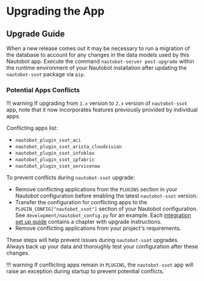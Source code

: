 # Upgrading the App

## Upgrade Guide

When a new release comes out it may be necessary to run a migration of the database to account for any changes in the data models used by this Nautobot app. Execute the command `nautobot-server post-upgrade` within the runtime environment of your Nautobot installation after updating the `nautobot-ssot` package via `pip`.

### Potential Apps Conflicts

!!! warning
    If upgrading from `1.x` version to `2.x` version of `nautobot-ssot` app, note that it now incorporates features previously provided by individual apps.

Conflicting apps list:

- `nautobot_plugin_ssot_aci`
- `nautobot_plugin_ssot_arista_cloudvision`
- `nautobot_plugin_ssot_infoblox`
- `nautobot_plugin_ssot_ipfabric`
- `nautobot_plugin_ssot_servicenow`

To prevent conflicts during `nautobot-ssot` upgrade:

- Remove conflicting applications from the `PLUGINS` section in your Nautobot configuration before enabling the latest `nautobot-ssot` version.
- Transfer the configuration for conflicting apps to the `PLUGIN_CONFIG["nautobot_ssot"]` section of your Nautobot configuration. See `development/nautobot_config.py` for an example. Each [integration set up guide](../integrations/) contains a chapter with upgrade instructions.
- Remove conflicting applications from your project's requirements.

These steps will help prevent issues during `nautobot-ssot` upgrades. Always back up your data and thoroughly test your configuration after these changes.

!!! warning
    If conflicting apps remain in `PLUGINS`, the `nautobot-ssot` app will raise an exception during startup to prevent potential conflicts.
